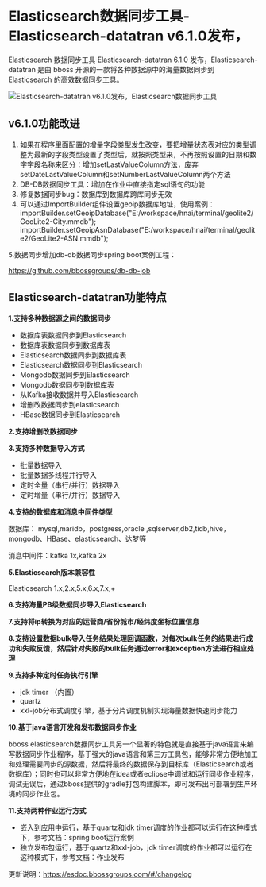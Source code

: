 # Elasticsearch数据同步工具-Elasticsearch-datatran v6.1.0发布，

Elasticsearch 数据同步工具 Elasticsearch-datatran 6.1.0 发布，Elasticsearch-datatran 是由 bboss 开源的一款将各种数据源中的海量数据同步到 Elasticsearch 的高效数据同步工具。

![Elasticsearch-datatran v6.1.0发布，Elasticsearch数据同步工具](http://p1.pstatp.com/large/pgc-image/5a9a904ddef84e3e95d3ca3a4d45e078)



## **v6.1.0功能改进**

1. 如果在程序里面配置的增量字段类型发生改变，要把增量状态表对应的类型调整为最新的字段类型设置了类型后，就按照类型来，不再按照设置的日期和数字字段名称来区分：增加setLastValueColumn方法，废弃setDateLastValueColumn和setNumberLastValueColumn两个方法
2. DB-DB数据同步工具：增加在作业中直接指定sql语句的功能
3. 修复数据同步bug：数据库到数据库跨库同步无效
4. 可以通过ImportBuilder组件设置geoip数据库地址，使用案例： importBuilder.setGeoipDatabase("E:/workspace/hnai/terminal/geolite2/GeoLite2-City.mmdb"); importBuilder.setGeoipAsnDatabase("E:/workspace/hnai/terminal/geolite2/GeoLite2-ASN.mmdb");

5.数据同步增加db-db数据同步spring boot案例工程：

https://github.com/bbossgroups/db-db-job

## **Elasticsearch-datatran功能特点**

**1.支持多种数据源之间的数据同步**

- 数据库表数据同步到Elasticsearch
- 数据库表数据同步到数据库表
- Elasticsearch数据同步到数据库表
- Elasticsearch数据同步到Elasticsearch
- Mongodb数据同步到Elasticsearch
- Mongodb数据同步到数据库表
- 从Kafka接收数据并导入Elasticsearch
- 增删改数据同步到elasticsearch
- HBase数据同步到Elasticsearch

**2.支持增删改数据同步**

**3.支持多种数据导入方式**

- 批量数据导入
- 批量数据多线程并行导入
- 定时全量（串行/并行）数据导入
- 定时增量（串行/并行）数据导入

**4.支持的数据库和消息中间件类型**

数据库： mysql,maridb，postgress,oracle ,sqlserver,db2,tidb,hive，mongodb、HBase、elasticsearch、达梦等

消息中间件：kafka 1x,kafka 2x

**5.Elasticsearch版本兼容性**

Elasticsearch 1.x,2.x,5.x,6.x,7.x,+

**6.支持海量PB级数据同步导入Elasticsearch**

**7.支持将ip转换为对应的运营商/省份城市/经纬度坐标位置信息**

**8.支持设置数据bulk导入任务结果处理回调函数，对每次bulk任务的结果进行成功和失败反馈，然后针对失败的bulk任务通过error和exception方法进行相应处理**

**9.支持多种定时任务执行引擎**

- jdk timer （内置）
- quartz
- xxl-job分布式调度引擎，基于分片调度机制实现海量数据快速同步能力

**10.基于java语言开发和发布数据同步作业**

bboss elasticsearch数据同步工具另一个显著的特色就是直接基于java语言来编写数据同步作业程序，基于强大的java语言和第三方工具包，能够非常方便地加工和处理需要同步的源数据，然后将最终的数据保存到目标库（Elasticsearch或者数据库）；同时也可以非常方便地在idea或者eclipse中调试和运行同步作业程序，调试无误后，通过bboss提供的gradle打包构建脚本，即可发布出可部署到生产环境的同步作业包。

**11.支持两种作业运行方式**

- 嵌入到应用中运行，基于quartz和jdk timer调度的作业都可以运行在这种模式下，参考文档：spring boot运行案例
- 独立发布包运行，基于quartz和xxl-job，jdk timer调度的作业都可以运行在这种模式下，参考文档：作业发布

更新说明：https://esdoc.bbossgroups.com/#/changelog